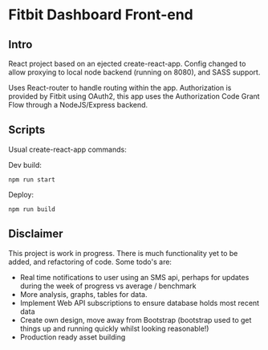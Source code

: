 # Fitbit Dashboard Front-end

## Intro

React project based on an ejected create-react-app. Config changed to allow proxying to local node backend (running on 8080), and SASS support.

Uses React-router to handle routing within the app. Authorization is provided by Fitbit using OAuth2, this app uses the Authorization Code Grant Flow through a NodeJS/Express backend.

## Scripts

Usual create-react-app commands:

Dev build:

`npm run start`

Deploy:

`npm run build`

## Disclaimer

This project is work in progress. There is much functionality yet to be added, and refactoring of code. Some todo's are:

- Real time notifications to user using an SMS api, perhaps for updates during the week of progress vs average / benchmark
- More analysis, graphs, tables for data.
- Implement Web API subscriptions to ensure database holds most recent data
- Create own design, move away from Bootstrap (bootstrap used to get things up and running quickly whilst looking reasonable!)
- Production ready asset building
